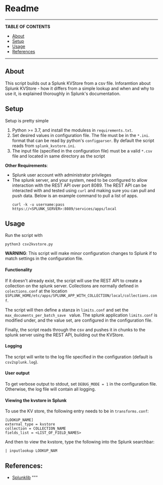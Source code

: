 # Readme

---

**TABLE OF CONTENTS**
- [About](#about)
- [Setup](#setup)
- [Usage](#usage)
- [References](#references)

---

## About

This script builds out a Splunk KVStore from a csv file. Inforamtion about Splunk KVStore - how it differs from a simple lookup and when and why to use it, is explained thoroughly in Splunk's documentation.

## Setup

Setup is pretty simple
1. Python >= 3.7, and install the moduless in `requirements.txt`.
2. Set desired values in configuration file. The file must be in the `*.ini`. format that can be read by python's `configparser`. By default the script reads from `splunk_kvstore.ini`.
3. The input file (specified in the configuration file) must be a valid `*.csv` file and located in same directory as the script


**Other Requirements**:
- Splunk user account with administrator privileges
- The splunk server, and your system, need to be configured to allow interaction with the REST API over port 8089. The REST API can be interacted with and tested using `curl` and making sure you can pull and push data. Below is an example command to pull a list of apps.
  ```
  curl -k -u username:pass https://<SPLUNK_SERVER>:8089/services/apps/local
  ```

## Usage

Run the script with
```
python3 csv2kvstore.py
```

**WARNING**: This script will make minor configuration changes to Splunk if to match settings in the configuration file.

#### Functionality
If it doesn't already exist, the script will use the REST API to create a collection on the splunk server. Collections are normally defined in `colections.conf` at the location `$SPLUNK_HOME/etc/apps/SPLUNK_APP_WITH_COLLECTION/local/collections.conf`.

The script will then define a stanza in `limits.conf` and set the `max_documents_per_batch_save ` value. The splunk application `limits.conf` is modified under, and the value set, are configured in the configuration file.

Finally, the script reads through the csv and pushes it in chunks to the splunk server using the REST API, building out the KVStore.

#### Logging
The script will write to the log file specified in the configuration (default is `csv2splunk.log`).

#### User output
To get verbose output to stdout, set `DEBUG_MODE = 1` in the configuration file. Otherwise, the log file will contain all logging.

#### Viewing the kvstore in Splunk

To use the KV store, the following entry needs to be in  `transforms.conf`:
  ```
  [LOOKUP_NAME]
  external_type = kvstore
  collection = COLLECTION_NAME
  fields_list = <LIST_OF_FIELD_NAMES>
  ```
And then to view the kvstore, type the following into the Splunk searchbar:
  ```
  | inputlookup LOOKUP_NAM
  ```

## References:
- [Splunklib](https://github.com/splunk/splunk-sdk-python/blob/master/examples/kvstore.py)
"""
